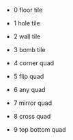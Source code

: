 - 0 floor tile
- 1 hole tile
- 2 wall tile
- 3 bomb tile

- 4 corner quad
- 5 flip quad
- 6 any quad
- 7 mirror quad
- 8 cross quad
- 9 top bottom quad